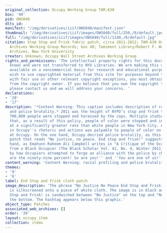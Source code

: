 ```yaml
---
original_collection: Occupy Working Group TAM.630
box: '40'
pid: OWS040
dlts_id:
manifest: "/img/derivatives/iiif/OWS040/manifest.json"
thumbnail: "/img/derivatives/iiif/images/OWS040/full/250,/0/default.jpg"
full: "/img/derivatives/iiif/images/OWS040/full/1140,/0/default.jpg"
citation: Stop Stop and Frisk fabric patch, circa 2011-2012; TAM.630 Occupy Wall Street
  Archives Working Group Records; box 40; Tamiment Library/Robert F. Wagner Labor
  Archives, New York University
creator: Unknown; Occupy Wall Street Archives Working Group
rights_and_permisisons: 'The intellectual property rights for this document are not
  known and were not transferred to NYU Libraries. We are making this document publicly
  available on a noncommercial basis for research and educational purposes. If you
  wish to use copyrighted material from this site for purposes beyond those in accordance
  with fair use or other relevant copyright exceptions, you must obtain permission
  from the copyright owner. If you believe that you own the copyright to this document,
  please contact us and we will address your concerns. '
declarations:
- '20'
- '17'
description: '*Content Warning: This caption includes description of racial profiling
  and police brutality.* 2011 was the height of NYPD’s stop and frisk tactic as nearly
  700,000 people were stopped and harassed by the cops. Multiple studies have shown
  that, as a result of this policy, people of color were stopped and interrogated
  at a significantly greater rate than white people in New York City. A disconnect
  in Occupy''s rhetoric and actions was palpable to people of color on the frontlines
  at Occupy. On the one hand, Occupy decried police brutality, as this white cloth
  patch that reads "No justice, no peace. End stop and frisk!" suggests. On the other
  hand, as Emahunn Raheem Ali Campbell writes in "A Critique of the Occupy Movement
  from a Black Occupier (The Black Scholar Vol. 41, No. 4, Winter 2011), "I was struck
  by how Occupiers attempted to forge an alliance with the police by chanting, ''We
  are the ninety-nine percent! So are you!'' and ''You are one of us!''"'
content_warning: 'Content Warning: racial profiling and police brutality'
themes:
- '9'
- '6'
label: End Stop and Frisk cloth patch
image_description: 'The phrase "No Justice No Peace End Stop and Frisk! #OccupyWallStreet"
  is silkscreened onto a piece of white cloth. The image is in black and white. "End
  Stop and Frisk! is sandwiched between "No Justice" on the top and "No Peace" on
  the bottom. The hashtag appears below this graphic.'
object_type: Patches
associated_web_archives: []
order: '39'
layout: occupy_item
collection: items
---
```

